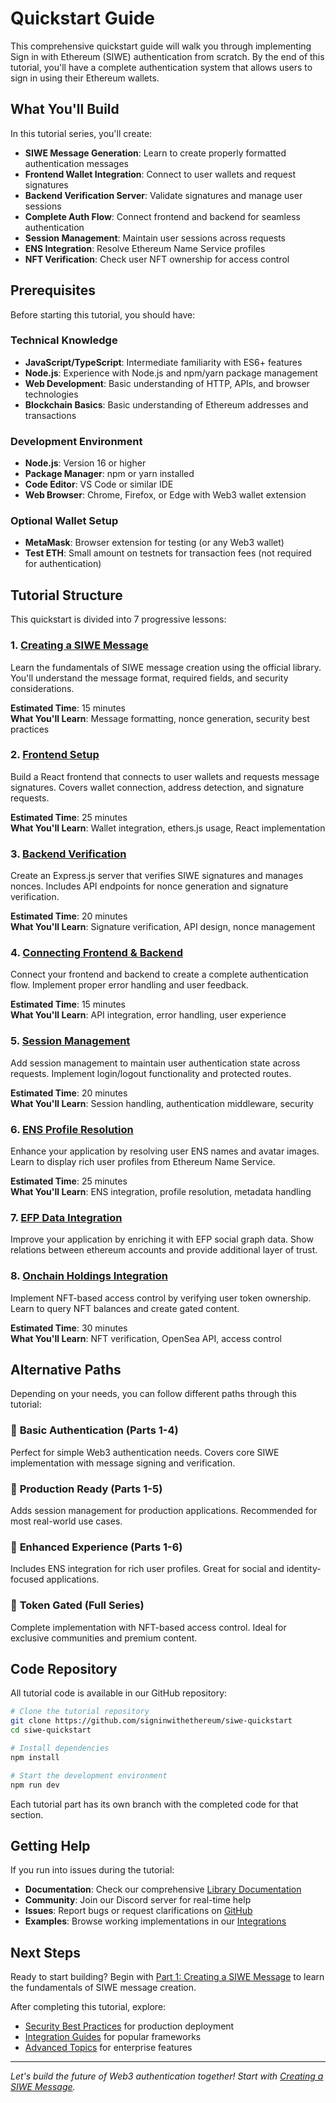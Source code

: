# Quickstart Guide

This comprehensive quickstart guide will walk you through implementing Sign in with Ethereum (SIWE) authentication from scratch. By the end of this tutorial, you'll have a complete authentication system that allows users to sign in using their Ethereum wallets.

## What You'll Build

In this tutorial series, you'll create:

- **SIWE Message Generation**: Learn to create properly formatted authentication messages
- **Frontend Wallet Integration**: Connect to user wallets and request signatures  
- **Backend Verification Server**: Validate signatures and manage user sessions
- **Complete Auth Flow**: Connect frontend and backend for seamless authentication
- **Session Management**: Maintain user sessions across requests
- **ENS Integration**: Resolve Ethereum Name Service profiles
- **NFT Verification**: Check user NFT ownership for access control

## Prerequisites

Before starting this tutorial, you should have:

### Technical Knowledge
- **JavaScript/TypeScript**: Intermediate familiarity with ES6+ features
- **Node.js**: Experience with Node.js and npm/yarn package management  
- **Web Development**: Basic understanding of HTTP, APIs, and browser technologies
- **Blockchain Basics**: Basic understanding of Ethereum addresses and transactions

### Development Environment
- **Node.js**: Version 16 or higher
- **Package Manager**: npm or yarn installed
- **Code Editor**: VS Code or similar IDE
- **Web Browser**: Chrome, Firefox, or Edge with Web3 wallet extension

### Optional Wallet Setup
- **MetaMask**: Browser extension for testing (or any Web3 wallet)
- **Test ETH**: Small amount on testnets for transaction fees (not required for authentication)

## Tutorial Structure

This quickstart is divided into 7 progressive lessons:

### 1. [Creating a SIWE Message](creating-messages)
Learn the fundamentals of SIWE message creation using the official library. You'll understand the message format, required fields, and security considerations.

**Estimated Time**: 15 minutes  
**What You'll Learn**: Message formatting, nonce generation, security best practices

### 2. [Frontend Setup](frontend-setup)  
Build a React frontend that connects to user wallets and requests message signatures. Covers wallet connection, address detection, and signature requests.

**Estimated Time**: 25 minutes  
**What You'll Learn**: Wallet integration, ethers.js usage, React implementation

### 3. [Backend Verification](backend-verification)
Create an Express.js server that verifies SIWE signatures and manages nonces. Includes API endpoints for nonce generation and signature verification.

**Estimated Time**: 20 minutes  
**What You'll Learn**: Signature verification, API design, nonce management

### 4. [Connecting Frontend & Backend](connect-the-frontend.md)
Connect your frontend and backend to create a complete authentication flow. Implement proper error handling and user feedback.

**Estimated Time**: 15 minutes  
**What You'll Learn**: API integration, error handling, user experience

### 5. [Session Management](implement-sessions.md)
Add session management to maintain user authentication state across requests. Implement login/logout functionality and protected routes.

**Estimated Time**: 20 minutes  
**What You'll Learn**: Session handling, authentication middleware, security

### 6. [ENS Profile Resolution](resolve-ens-profiles.mdx)
Enhance your application by resolving user ENS names and avatar images. Learn to display rich user profiles from Ethereum Name Service.

**Estimated Time**: 25 minutes  
**What You'll Learn**: ENS integration, profile resolution, metadata handling

### 7. [EFP Data Integration](resolve-onchain-holdings.md)
Improve your application by enriching it with EFP social graph data. Show relations between ethereum accounts and provide additional layer of trust.

### 8. [Onchain Holdings Integration](resolve-onchain-holdings.md)
Implement NFT-based access control by verifying user token ownership. Learn to query NFT balances and create gated content.

**Estimated Time**: 30 minutes  
**What You'll Learn**: NFT verification, OpenSea API, access control

## Alternative Paths

Depending on your needs, you can follow different paths through this tutorial:

### 🚀 **Basic Authentication** (Parts 1-4)
Perfect for simple Web3 authentication needs. Covers core SIWE implementation with message signing and verification.

### 🔐 **Production Ready** (Parts 1-5)  
Adds session management for production applications. Recommended for most real-world use cases.

### 🎨 **Enhanced Experience** (Parts 1-6)
Includes ENS integration for rich user profiles. Great for social and identity-focused applications.

### 🎯 **Token Gated** (Full Series)
Complete implementation with NFT-based access control. Ideal for exclusive communities and premium content.

## Code Repository

All tutorial code is available in our GitHub repository:

```bash
# Clone the tutorial repository
git clone https://github.com/signinwithethereum/siwe-quickstart
cd siwe-quickstart

# Install dependencies
npm install

# Start the development environment
npm run dev
```

Each tutorial part has its own branch with the completed code for that section.

## Getting Help

If you run into issues during the tutorial:

- **Documentation**: Check our comprehensive [Library Documentation](../libraries/index.md)
- **Community**: Join our Discord server for real-time help
- **Issues**: Report bugs or request clarifications on [GitHub](https://github.com/signinwithethereum/siwe)
- **Examples**: Browse working implementations in our [Integrations](../integrations/index.md)

## Next Steps

Ready to start building? Begin with [Part 1: Creating a SIWE Message](creating-messages) to learn the fundamentals of SIWE message creation.

After completing this tutorial, explore:

- [Security Best Practices](/security-considerations) for production deployment
- [Integration Guides](../integrations/index.md) for popular frameworks  
- [Advanced Topics](/security-considerations) for enterprise features

---

*Let's build the future of Web3 authentication together! Start with [Creating a SIWE Message](creating-messages).*